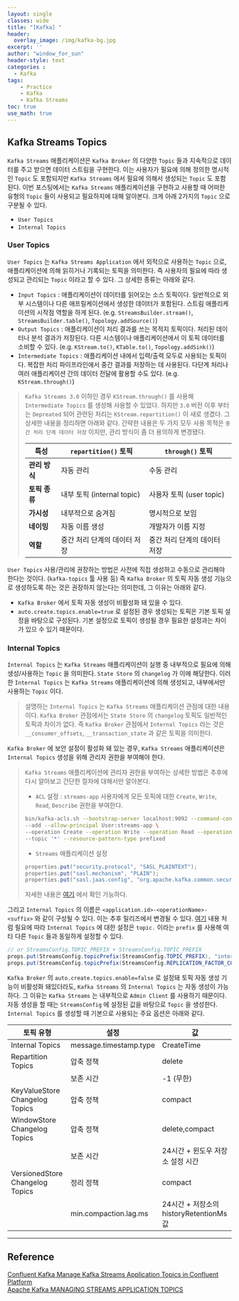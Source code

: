 ```yaml
--- 
layout: single
classes: wide
title: "[Kafka] "
header:
  overlay_image: /img/kafka-bg.jpg
excerpt: ''
author: "window_for_sun"
header-style: text
categories :
  - Kafka
tags:
    - Practice
    - Kafka
    - Kafka Streams
toc: true
use_math: true
---  
```


## Kafka Streams Topics
`Kafka Streams` 애플리케이션은 `Kafka Broker` 의 다양한 `Topic` 들과 지속적으로 데이터를 주고 받으면 데이터 스트림을 구현한다. 
이는 사용자가 필요에 의해 정의한 명시적인 `Topic` 도 포함되지만 `Kafka Streams` 에서 필요에 의해서 생성되는 `Topic` 도 포함된다. 
이번 포스팅에서는 `Kafka Streams` 애플리케이션을 구현하고 사용할 때 어떠한 유형의 `Topic` 들이 사용되고 필요하지에 대해 알아본다. 
크게 아래 2가지의 `Topic` 으로 구분될 수 있다.  

- `User Topics`
- `Internal Topics`


### User Topics
`User Topics` 는 `Kafka Streams Application` 에서 외적으로 사용하는 `Topic` 으로, 
애플리케이션에 의해 읽히거나 기록되는 토픽을 의미한다. 
즉 사용자의 필요에 따라 생성되고 관리되는 `Topic` 이라고 할 수 있다. 
그 상세한 종류는 아래와 같다.  

- `Input Topics` : 애플리케이션이 데이터를 읽어오는 소스 토픽이다. 일반적으로 외부 시스템이나 다른 애프릴케이션에서 생성한 데이터가 포함된다. 스트림 애플리케이션의 시작점 역할을 하게 된다. (e.g. `StreamsBuilder.stream()`, `StreamsBuilder.table()`, `Topology.addSource()`)
- `Output Topics` : 애플리케이션이 처리 결과를 쓰는 목적지 토픽이다. 처리된 데이터나 분석 결과가 저장된다. 다른 시스템이나 애플리케이션에서 이 토픽 데이터를 소비할 수 있다. (e.g. `KStream.to()`, `KTable.to()`, `Topology.addSink()`)
- `Intermediate Topics` : 애플리케이션 내에서 입력/출력 모두로 사용되는 토픽이다. 복잡한 처리 파이프라인에서 중간 결과를 저장하는 데 사용된다. 다단계 처리나 여러 애플리케이션 간의 데이터 전달에 활용할 수도 있다. (e.g. `KStream.through()`)

> `Kafka Streams 3.0` 이하인 경우 `KStream.through()` 를 사용해 `Intermediate Topics` 를 생성해 사용할 수 있었다. 
> 하지만 `3.0` 버전 이후 부터는 `Depreated` 되어 관련된 처리는 `KStream.repartition()` 이 새로 생겼다. 
> 그 상세한 내용을 정리하면 아래와 같다. 
> 간략한 내용은 두 가지 모두 사용 목적은 `중간 처리 단계 데이터 저장` 이지만, 관리 방식이 좀 더 용의하게 변경됐다. 
> 
> | 특성               | `repartition()` 토픽             | `through()` 토픽                |
> |-------------------|----------------------------------|---------------------------------|
> | **관리 방식**      | 자동 관리                        | 수동 관리                       |
> | **토픽 종류**      | 내부 토픽 (internal topic)      | 사용자 토픽 (user topic)       |
> | **가시성**         | 내부적으로 숨겨짐                | 명시적으로 보임                 |
> | **네이밍**         | 자동 이름 생성                   | 개발자가 이름 지정             |
> | **역할**           | 중간 처리 단계의 데이터 저장    | 중간 처리 단계의 데이터 저장    |


`User Topics` 사용/관리에 권장하는 방법은 사전에 직접 생성하고 수동으로 관리해야 한다는 것이다. (`kafka-topics` 툴 사용 등)
즉 `Kafka Broker` 의 토픽 자동 생성 기능으로 생성하도록 하는 것은 권장하지 않는다는 의미한데, 그 이유는 아래와 같다.  

- `Kafka Broker` 에서 토픽 자동 생성이 비활성화 돼 있을 수 있다. 
- `auto.create.topics.enable=true` 로 설정된 경우 생성되는 토픽은 기본 토픽 설정을 바탕으로 구성된다. 기본 설정으로 토픽이 생성될 경우 필요한 설정과는 차이가 있으 수 있기 때문이다. 


### Internal Topics
`Internal Topics` 는 `Kafka Streams` 애플리케이션이 실행 중 내부적으로 필요에 의해 생성/사용하는 `Topic` 을 의미한다. 
`State Store` 의 `changelog` 가 이에 해당한다. 
이러한 `Internal Topics` 는 `Kafka Streams` 애플리케이션에 의해 생성되고, 내부에서만 사용하는 `Topic` 이다.  

> 설명하는 `Internal Topics` 는 `Kafka Streams` 애플리케이션 관점에 대한 내용이다. 
> `Kafka Broker` 관점에서는 `State Store` 의 `changelog` 토픽도 일반적인 토픽과 차이가 없다. 
> 즉 `Kafka Broker` 관점에서 `Internal Topics` 라는 것은 `__consumer_offsets`, `__transaction_state` 과 같은 토픽을 의미한다.  

`Kafka Broker` 에 보안 설정이 활성화 돼 있는 경우, `Kafka Streams` 애플리케이션은 `Internal Topics` 생성을 위해 
관리자 권한을 부여해야 한다.  

> `Kafka Streams` 애플리케이션에 관리자 권한을 부여하는 상세한 방법은 추후에 다시 알아보고 간단한 절차에 대해서만 알아본다. 
> - `ACL` 설정 : `streams-app` 사용자에게 모든 토픽에 대한 `Create`, `Write`, `Read`, `Describe` 권한을 부여한다. 
> 
> ```bash
> bin/kafka-acls.sh --bootstrap-server localhost:9092 --command-config admin.properties \
> --add --allow-principal User:streams-app \
> --operation Create --operation Write --operation Read --operation Describe \
> --topic '*' --resource-pattern-type prefixed
> ```  
> 
> - `Streams` 애플리케이션 설정
> 
> ```java
> properties.put("security.protocol", "SASL_PLAINTEXT");
> properties.put("sasl.mechanism", "PLAIN");
> properties.put("sasl.jaas.config", "org.apache.kafka.common.security.plain.PlainLoginModule required username=\"streams-app\" password=\"streams-password\";");
> ```  
> 
> 자세한 내용은 [여기](https://kafka.apache.org/38/documentation/streams/developer-guide/security.html#streams-developer-guide-security)
> 에서 확인 가능하다. 

그리고 `Internal Topics` 의 이름은 `<application.id>-<operationName>-<suffix>` 와 같이 구성될 수 있다. 
이는 추후 릴리즈에서 변경될 수 있다. 
[여기](https://docs.confluent.io/platform/current/streams/developer-guide/config-streams.html#internal-topic-parameters)
내용 처럼 필요에 따라 `Internal Topics` 에 대한 설정은 `topic.` 이라는 `prefix` 를 사용해 여타 다른 `Topic` 들과 동일하게 설정할 수 있다.  


```java
// or StreamsConfig.TOPIC_PREFIX + StreamsConfig.TOPIC_PREFIX
props.put(StreamsConfig.topicPrefix(StreamsConfig.TOPIC_PREFIX), "internal-topics");
props.put(StreamsConfig.topicPrefix(StreamsConfig.REPLICATION_FACTOR_CONFIG), "10");
```  

`Kafka Broker` 의 `auto.create.topics.enable=false` 로 설정돼 토픽 자동 생성 기능이 비활성화 돼있더라도, 
`Kafka Streams` 의 `Internal Topics` 는 자동 생성이 가능하다. 
그 이유는 `Kafka Streams` 는 내부적으로 `Admin Client` 를 사용하기 때문이다. 
자동 생성을 할 때는 `StreamsConfig` 에 설정된 값을 바탕으로 `Topic` 을 생성한다. 
`Internal Topics` 를 생성할 때 기본으로 사용되는 주요 옵션은 아래와 같다.  


| 토픽 유형                           | 설정 | 값 |
|---------------------------------|------|-----|
| Internal Topics                 | message.timestamp.type | CreateTime |
| Repartition Topics              | 압축 정책 | delete |
|                                 | 보존 시간 | -1 (무한) |
| KeyValueStore Changelog Topics  | 압축 정책 | compact |
| WindowStore Changelog Topics    | 압축 정책 | delete,compact |
|                                 | 보존 시간 | 24시간 + 윈도우 저장소 설정 시간 |
| VersionedStore Changelog Topics | 정리 정책 | compact |
|                                 | min.compaction.lag.ms | 24시간 + 저장소의 historyRetentionMs 값 |


---  
## Reference
[Confluent Kafka Manage Kafka Streams Application Topics in Confluent Platform](https://docs.confluent.io/platform/current/streams/developer-guide/manage-topics.html)  
[Apache Kafka MANAGING STREAMS APPLICATION TOPICS](https://kafka.apache.org/38/documentation/streams/developer-guide/manage-topics.html)  



